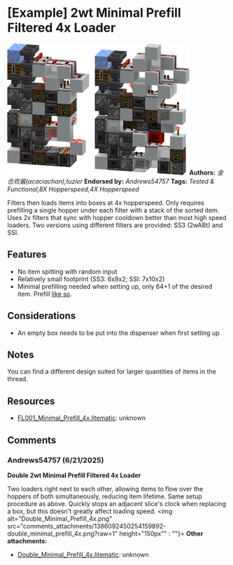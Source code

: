 # [Example] 2wt Minimal Prefill Filtered 4x Loader
<img alt="Minimal_Prefill_4x.png" src="images/Minimal_Prefill_4x.png?raw=1" height="300px">**Authors:** *金合欢酱(acaciachan),tuzier*
**Endorsed by:** *Andrews54757*
**Tags:** *Tested & Functional,8X Hopperspeed,4X Hopperspeed*

Filters then loads items into boxes at 4x hopperspeed. Only requires prefilling a single hopper under each filter with a stack of the sorted item. Uses 2x filters that sync with hopper cooldown better than most high speed loaders. Two versions using different filters are provided: SS3 (2wABt) and SSI.

## Features
- No item spitting with random input
- Relatively small footprint (SS3: 6x9x2; SSI: 7x10x2)
- Minimal prefilling needed when setting up, only 64+1 of the desired item. Prefill [like so](https://discord.com/channels/748542142347083868/869352287708012634/869591141065039962).

## Considerations
- An empty box needs to be put into the dispenser when first setting up

## Notes
You can find a different design suited for larger quantities of items in the thread.

## Resources
- [FL001_Minimal_Prefill_4x.litematic](attachments/FL001_Minimal_Prefill_4x.litematic?raw=1): unknown

## Comments

### Andrews54757 (6/21/2025)
**Double 2wt Minimal Prefill Filtered 4x Loader**

Two loaders right next to each other, allowing items to flow over the hoppers of both simultaneously, reducing item lifetime. Same setup procedure as above. Quickly stops an adjacent slice's clock when replacing a box, but this doesn't greatly affect loading speed.
<img alt="Double_Minimal_Prefill_4x.png" src="comments_attachments/1386092450254159892-double_minimal_prefill_4x.png?raw=1" height="150px"" : ""}>
**Other attachments:**
- [Double_Minimal_Prefill_4x.litematic](comments_attachments/1386092450577252512-double_minimal_prefill_4x.litematic?raw=1): unknown

